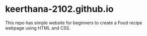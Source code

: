 # keerthana-2102.github.io

This repo has simple website for beginners to create a Food recipe webpage using HTML and CSS.
